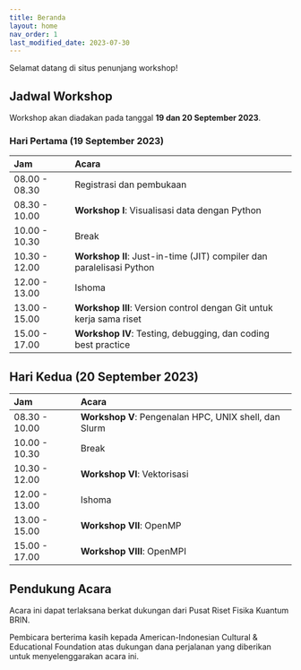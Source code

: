 ```yaml
---
title: Beranda
layout: home
nav_order: 1
last_modified_date: 2023-07-30
---
```


Selamat datang di situs penunjang workshop!

## Jadwal Workshop
Workshop akan diadakan pada tanggal **19 dan 20 September 2023**.

### Hari Pertama (19 September 2023)

| Jam | Acara |
| :- | :- |
| 08.00 - 08.30 | Registrasi dan pembukaan |
| 08.30 - 10.00 | **Workshop I**: Visualisasi data dengan Python |
| 10.00 - 10.30 | Break |
| 10.30 - 12.00 | **Workshop II**: Just-in-time (JIT) compiler dan paralelisasi Python |
| 12.00 - 13.00 | Ishoma |
| 13.00 - 15.00 | **Workshop III**: Version control dengan Git untuk kerja sama riset |
| 15.00 - 17.00 | **Workshop IV**: Testing, debugging, dan coding best practice |

## Hari Kedua (20 September 2023)

| Jam | Acara |
| :- | :- |
| 08.30 - 10.00 | **Workshop V**: Pengenalan HPC, UNIX shell, dan Slurm |
| 10.00 - 10.30 | Break |
| 10.30 - 12.00 | **Workshop VI**: Vektorisasi |
| 12.00 - 13.00 | Ishoma |
| 13.00 - 15.00 | **Workshop VII**: OpenMP |
| 15.00 - 17.00 | **Workshop VIII**: OpenMPI |

## Pendukung Acara
Acara ini dapat terlaksana berkat dukungan dari Pusat Riset Fisika Kuantum BRIN.

Pembicara berterima kasih kepada American-Indonesian Cultural & Educational Foundation atas dukungan dana perjalanan yang diberikan untuk menyelenggarakan acara ini.
